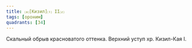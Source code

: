 ```yaml
---
title: ⒜[Кизил]⒯ II⒵
tags: [ороним]
quadrants: [З4]
---
```


Скальный обрыв красноватого оттенка. Верхний уступ хр. Кизил-Кая I.
